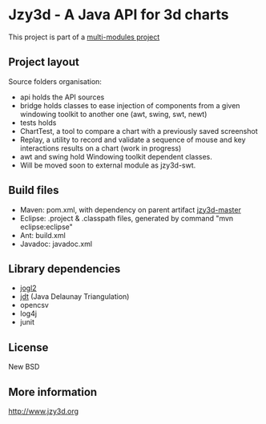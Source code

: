 Jzy3d - A Java API for 3d charts
================================

This project is part of a <a href="https://github.com/jzy3d/jzy3d-master">multi-modules project</a>

Project layout
--------------
Source folders organisation:
- api holds the API sources
- bridge holds classes to ease injection of components from a given windowing toolkit to another one (awt, swing, swt, newt) 
- tests holds
 - ChartTest, a tool to compare a chart with a previously saved screenshot
 - Replay, a utility to record and validate a sequence of mouse and key interactions results on a chart (work in progress)
- awt and swing hold Windowing toolkit dependent classes. 
 - Will be moved soon to external module as jzy3d-swt. 

Build files
--------------
- Maven: pom.xml, with dependency on parent artifact <a href="https://github.com/jzy3d/jzy3d-master">jzy3d-master</a>
- Eclipse: .project & .classpath files, generated by command "mvn eclipse:eclipse"
- Ant: build.xml
- Javadoc: javadoc.xml

Library dependencies
--------------
- <a href="http://jogamp.org/jogl/www/">jogl2</a>
- <a href="https://github.com/jzy3d/jzy3d-jdt-core">jdt</a> (Java Delaunay Triangulation)
- opencsv
- log4j
- junit

License
--------------
New BSD

More information
--------------
http://www.jzy3d.org

